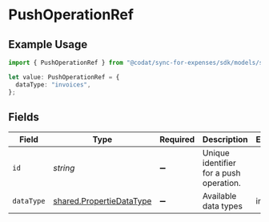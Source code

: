 # PushOperationRef

## Example Usage

```typescript
import { PushOperationRef } from "@codat/sync-for-expenses/sdk/models/shared";

let value: PushOperationRef = {
  dataType: "invoices",
};
```

## Fields

| Field                                                                       | Type                                                                        | Required                                                                    | Description                                                                 | Example                                                                     |
| --------------------------------------------------------------------------- | --------------------------------------------------------------------------- | --------------------------------------------------------------------------- | --------------------------------------------------------------------------- | --------------------------------------------------------------------------- |
| `id`                                                                        | *string*                                                                    | :heavy_minus_sign:                                                          | Unique identifier for a push operation.                                     |                                                                             |
| `dataType`                                                                  | [shared.PropertieDataType](../../../sdk/models/shared/propertiedatatype.md) | :heavy_minus_sign:                                                          | Available data types                                                        | invoices                                                                    |